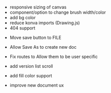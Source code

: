- responsive sizing of canvas
- component/option to change brush width/color
- add bg color
- reduce konva imports (Drawing.js)
- 404 support

* Move save button to FILE
* Allow Save As to create new doc

* Fix routes to Allow them to be user specific

* add version list scroll
* add fill color support
* improve new document ux
